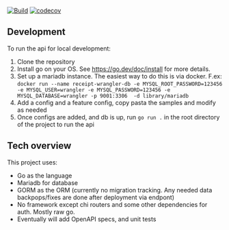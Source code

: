 [![Build](https://github.com/Noah231515/receipt-wrangler-api/actions/workflows/docker-image.yml/badge.svg)](https://github.com/Noah231515/receipt-wrangler-api/actions/workflows/docker-image.yml) [![codecov](https://codecov.io/gh/Noah231515/receipt-wrangler-api/branch/main/graph/badge.svg?token=EUQMLBEKPK)](https://codecov.io/gh/Noah231515/receipt-wrangler-api)
## Development
To run the api for local development:
1. Clone the repository
2. Install go on your OS. See https://go.dev/doc/install for more details.
3. Set up a mariadb instance. The easiest way to do this is via docker. F.ex: ``` docker run --name receipt-wrangler-db -e MYSQL_ROOT_PASSWORD=123456 -e MYSQL_USER=wrangler -e MYSQL_PASSWORD=123456 -e MYSQL_DATABASE=wrangler -p 9001:3306  -d library/mariadb ```
4. Add a config and a feature config, copy pasta the samples and modify as needed
5. Once configs are added, and db is up, run ``` go run . ``` in the root directory of the project to run the api
   
## Tech overview
This project uses:
* Go as the language
* Mariadb for database
* GORM as the ORM (currently no migration tracking. Any needed data backpops/fixes are done after deployment via endpont)
* No framework except chi routers and some other dependencies for auth. Mostly raw go.
* Eventually will add OpenAPI specs, and unit tests 
